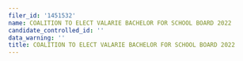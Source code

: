```yaml
---
filer_id: '1451532'
name: COALITION TO ELECT VALARIE BACHELOR FOR SCHOOL BOARD 2022
candidate_controlled_id: ''
data_warning: ''
title: COALITION TO ELECT VALARIE BACHELOR FOR SCHOOL BOARD 2022
---
```

